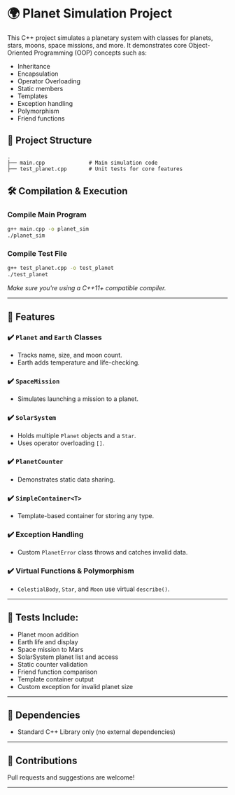 # 🌍 Planet Simulation Project

This C++ project simulates a planetary system with classes for planets, stars, moons, space missions, and more. It demonstrates core Object-Oriented Programming (OOP) concepts such as:

* Inheritance
* Encapsulation
* Operator Overloading
* Static members
* Templates
* Exception handling
* Polymorphism
* Friend functions

## 📁 Project Structure

```
.
├── main.cpp              # Main simulation code
├── test_planet.cpp       # Unit tests for core features
```

## 🛠️ Compilation & Execution

### Compile Main Program

```bash
g++ main.cpp -o planet_sim
./planet_sim
```

### Compile Test File

```bash
g++ test_planet.cpp -o test_planet
./test_planet
```

*Make sure you're using a C++11+ compatible compiler.*

---

## 📆 Features

### ✔️ `Planet` and `Earth` Classes

* Tracks name, size, and moon count.
* Earth adds temperature and life-checking.

### ✔️ `SpaceMission`

* Simulates launching a mission to a planet.

### ✔️ `SolarSystem`

* Holds multiple `Planet` objects and a `Star`.
* Uses operator overloading `[]`.

### ✔️ `PlanetCounter`

* Demonstrates static data sharing.

### ✔️ `SimpleContainer<T>`

* Template-based container for storing any type.

### ✔️ Exception Handling

* Custom `PlanetError` class throws and catches invalid data.

### ✔️ Virtual Functions & Polymorphism

* `CelestialBody`, `Star`, and `Moon` use virtual `describe()`.

---

## 🧪 Tests Include:

* Planet moon addition
* Earth life and display
* Space mission to Mars
* SolarSystem planet list and access
* Static counter validation
* Friend function comparison
* Template container output
* Custom exception for invalid planet size

---

## 🧰 Dependencies

* Standard C++ Library only (no external dependencies)

---

## 🤝 Contributions

Pull requests and suggestions are welcome!

---

